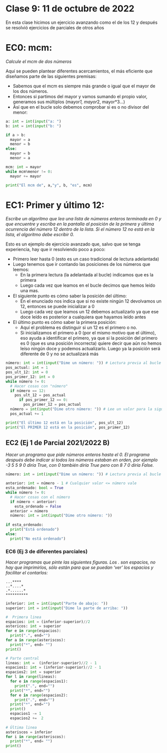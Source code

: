 # Clase 9: 11 de octubre de 2022

En esta clase hicimos un ejercicio avanzando como el de los 12 y después se resolvió ejercicios de parciales de otros años

# EC0: mcm:
*Calcule el mcm de dos números*

Aquí se pueden plantear diferentes acercamientos, el más eficiente que diseñamos parte de las siguientes premisas:
* Sabemos que el mcm es siempre más grande o igual que el mayor de los dos números.
* Entonces si partimos del mayor y vamos sumando el propio valor, generamos sus múltiplos (mayor*1, mayor*2, mayor*3...)
* Así que en el bucle solo debemos comprobar si es o no divisor del menor:

```python
a: int = int(input("a: ")
b: int = int(input("b: ")

if a > b:
  mayor = a
  menor = b
else:
  mayor = b
  menor = a

mcm: int = mayor
while mcm%menor != 0:
  mayor += mayor

print("El mcm de", a,"y", b, "es", mcm)
```

# EC1: Primer y último 12:

*Escribe un algoritmo que lea una lista de números enteros terminada en 0 y que encuentre y escriba en la pantalla al posición de la primera y última ocurrencia del número 12 dentro de la lista. Si el número 12 no está en la lista, el algoritmo debe escribir 0.*

Esto es un ejemplo de ejercicio avanzado que, salvo que se tenga experiencia, hay que ir resolviendo poco a poco:
* Primero leer hasta 0 (esto es un caso tradicional de lectura adelantada)
* Luego tenemos que ir contando las posiciones de los números que leemos:
  * En la primera lectura (la adelantada al bucle) indicamos que es la primera
  * Luego cada vez que leamos en el bucle decimos que hemos leído una mas.
* El siguiente punto es cómo saber la posición del último:
  * En el enunciado nos indica que si no existe ningún 12 devolvamos un 12, entonces se puede inicializar a 0
  * Luego cada vez que leamos un 12 debemos actualizarlo ya que ese doce leído es posterior a cualquiera que hayamos leído antes
* El último punto es cómo saber la primera posición:
  * Aquí el problema es distinguir si un 12 es el primero o no.
  * Si inicializamos el primero a 0 (por el mismo motivo que el último), eso ayuda a identificar el primero, ya que si la posición del primero es 0 (que es una posición incorrecta) quiere decir que aún no hemos leíso ningún doce y podemos actualizarlo. Luego ya la posición será diferente de 0 y no se actualizará más

```python
número: int = int(input("Dime un número: ")) # Lectura previa al bucle
pos_actual: int = 1
pos_ult_12: int = 0
pos_primer_12: int = 0
while número != 0:
  # Hacer cosas con "número"
  if número == 12:
    pos_ult_12 = pos_actual
      if pos_primer_12 == 0:
        pos_primer_12 = pos_actual
  número = int(input("Dime otro número: ")) # Lee un valor para la siguiente iteración
  pos_actual += 1

print("El último 12 está en la posición", pos_ult_12)
print("El PRIMER 12 está en la posición", pos_primer_12)
```

## EC2 (Ej 1 de Parcial 2021/2022 B)
*Hacer un programa que pide números enteros hasta el 0. El programa después debe indicar si todos los números estaban en orden, por ejemplo -3 5 5 9 0 diría True, con 0 también diría True pero con 8 7 0 diría False.*

```python
número: int = int(input("Dime un número: ")) # Lectura previa al bucle

anterior: int = número - 1 # Cualquier valor <= número vale
esta_ordenado: bool = True
while número != 0:
  # Hacer cosas con el número
  if número < anterior:
    esta_ordenado = False
  anterior = número
  número: int = int(input("Dime otro número: "))
    
if esta_ordenado:
  print("Está ordenado")
else:
  print("No está ordenado")
```

### EC6 (Ej 3 de diferentes parciales)
*Hacer programas que pinte las siguientes figuras. Los . son espacios, no hay que imprimirlos, sólo están para que se puedan ‘ver’ los espacios y facilitar el contarlos:*

```
...****
..*....*
.*......*
**********
```

```python
inferior: int = int(input("Parte de abajo: "))
superior: int = int(input("Dime la parte de arriba: "))

#  Primera linea
espacios: int = (inferior-superior)//2
astericos: int = superior
for e in range(espacios):
  print(".", end="")
for a in range(asteriscos):
  print("*", end= "")
print()

# Parte central
lineas: int =  (inferior-superior)//2 - 1
espacios1: int = (inferior-superior)//2 - 1
espacios2: int = superior
for l in range(lineas):
  for e in range(espacios1):
    print(".", end="")
  print("*", end="")
  for e in range(espacios2):
    print(".", end="")
  print("*", end="")
  print()
  espacios1 -= 1
  espacios2 +=  2
    
# Última linea
asteriscos = inferior
for i in range(asteriscos):
  print("*", end= "")
print()
```

